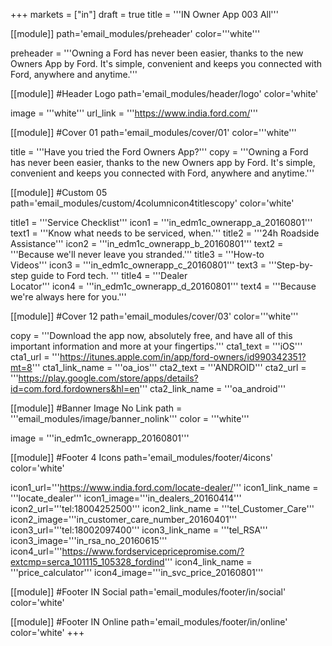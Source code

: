 +++
markets = ["in"]
draft = true
title = '''IN Owner App 003 All'''


[[module]]
path='email_modules/preheader'
color='''white'''

preheader = '''Owning a Ford has never been easier, thanks to the new Owners App by Ford. It's simple, convenient and keeps you connected with Ford, anywhere and anytime.'''

[[module]] #Header Logo
path='email_modules/header/logo'
color='white'

  image = '''white'''
  url_link = '''https://www.india.ford.com/'''

[[module]] #Cover 01
path='email_modules/cover/01'
color='''white'''
 
  title = '''Have you tried the Ford Owners App?'''
  copy = '''Owning a Ford has never been easier, thanks to the new Owners app by Ford. It's simple, convenient and keeps you connected with Ford, anywhere and anytime.'''
  
[[module]] #Custom 05
path='email_modules/custom/4columnicon4titlescopy'
color='white'

  title1 = '''Service Checklist'''
  icon1 = '''in_edm1c_ownerapp_a_20160801'''
  text1 = '''Know what needs to be serviced, when.'''
  title2 = '''24h Roadside Assistance'''
  icon2 = '''in_edm1c_ownerapp_b_20160801'''
  text2 = '''Because we'll never leave you stranded.'''
  title3 = '''How-to<br /> Videos'''
  icon3 = '''in_edm1c_ownerapp_c_20160801'''
  text3 = '''Step-by-step guide to Ford tech. '''
  title4 = '''Dealer<br /> Locator'''
  icon4 = '''in_edm1c_ownerapp_d_20160801'''
  text4 = '''Because we're always here for you.'''

[[module]] #Cover 12
path='email_modules/cover/03'
color='''white'''

  copy = '''Download the app now, absolutely free, and have all of this important information and more at your fingertips.'''
  cta1_text = '''iOS'''
  cta1_url = '''https://itunes.apple.com/in/app/ford-owners/id990342351?mt=8'''
  cta1_link_name = '''oa_ios'''
  cta2_text = '''ANDROID'''
  cta2_url = '''https://play.google.com/store/apps/details?id=com.ford.fordowners&hl=en'''
  cta2_link_name = '''oa_android'''

[[module]] #Banner Image No Link
path = '''email_modules/image/banner_nolink'''
color = '''white'''
  
  image = '''in_edm1c_ownerapp_20160801'''

[[module]] #Footer 4 Icons
path='email_modules/footer/4icons'
color='white'

  icon1_url='''https://www.india.ford.com/locate-dealer/'''
  icon1_link_name = '''locate_dealer'''
  icon1_image='''in_dealers_20160414'''
  icon2_url='''tel:18004252500'''
  icon2_link_name = '''tel_Customer_Care'''
  icon2_image='''in_customer_care_number_20160401'''
  icon3_url='''tel:18002097400'''
  icon3_link_name = '''tel_RSA'''
  icon3_image='''in_rsa_no_20160615'''
  icon4_url='''https://www.fordservicepricepromise.com/?extcmp=serca_101115_105328_fordind'''
  icon4_link_name = '''price_calculator'''
  icon4_image='''in_svc_price_20160801'''
    
[[module]] #Footer IN Social
path='email_modules/footer/in/social'
color='white'

[[module]] #Footer IN Online
path='email_modules/footer/in/online'
color='white'
+++